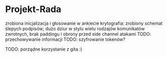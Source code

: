 # Projekt-Rada

zrobiona inicjalizacja i głosowanie w ankiecie
krytografia: zrobiony schemat ślepych podpisów; dużo dziur w stylu wielu rodzajów komunikatów zwrotnych, brak paddingu i obrony przed side channel atakami
TODO: przechowywanie informacji
TODO: szyfrowanie tokenów?

TODO: porządne korzystanie z gita :)
